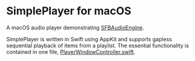 # SimplePlayer for macOS

A macOS audio player demonstrating [SFBAudioEngine](https://github.com/sbooth/SFBAudioEngine).

SimplePlayer is written in Swift using AppKit and supports gapless sequential playback of items from a playlist. The essential functionality is contained in one file, [PlayerWindowController.swift](SimplePlayer-macOS/PlayerWindowController.swift).
